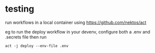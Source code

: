 # testing

run workflows in a local container using https://github.com/nektos/act

eg to run the deploy workflow in your devenv, configure both a .env and .secrets file then run
```
act -j deploy --env-file .env
```
